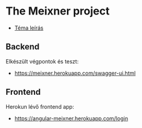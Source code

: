 # The Meixner project
- [Téma leírás](https://www.aut.bme.hu/Task/19-20-tavasz/Fullstack-alkalmazas-altalanos)

## Backend

Elkészült végpontok és teszt:
- https://meixner.herokuapp.com/swagger-ui.html

## Frontend

Herokun lévő frontend app:
- https://angular-meixner.herokuapp.com/login
